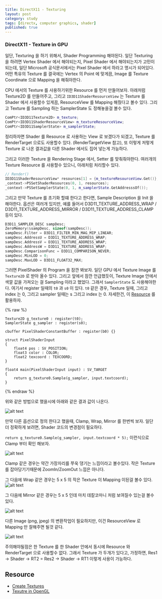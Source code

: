 ```yaml
---
title: DirectX11 - Texturing
layout: post
category: study
tags: [directx, computer graphics, shader]
published: true
---
```


### DirectX11 - Texture in GPU

일단, Texturing 을 하기 위해서, Shader Programming 해야된다. 일단 Texturing 을 하려면 Vertex Shader 에서 해야되는지, Pixel Shader 에서 해야되는지가 고민이 되는데, 일단 Microsoft 공식문서에서는 Pixel Shader 에서 하라고 명시가 되어있다. 어떤 특유의 Texture 를 결국에는 Vertex 의 Point 에 맞게끔, Image 를 Texture Coordinate 으로 Mapping 을 해줘야한다.

CPU 에서의 Texture 를 사용하기위한 Resource 를 먼저 만들어보자. 아래처럼 Texture2D 를 만들어주고, 그리고 `ID3D11ShaderResourceView` 는 Texture 를 Shader 에서 사용할수 있게끔, ResourceView 를 Mapping 해줬다고 볼수 있다. 그리고 Texture 를 Sampling 하는 SamplerState 도 정해놓을걸 볼수 있다. 

```c++
ComPtr<ID3D11Texture2D> m_texture;
ComPtr<ID3D11ShaderResourceView> m_textureResourceView;
ComPtr<ID3D11SamplerState> m_samplerState;
```

정리하자면 Shader 를 Resource 로 사용하는 View 로 보겠다가 되겠고, Texture 를 RenderTarget 으로도 사용할수 있다. (RenderTargetView 참고), 또 이렇게 저렇게 Texture 로 나온 결과값을 다른 Shader 에서도 집어 넣는게 가능하다.

그리고 이러한 Texture 을 Rendering Stage 에서, Setter 를 맞춰줘야한다. 여러개의 Texture Resource 를 사용할수 있으니, 아래처럼 처리할수 있다.

```c++
// Render()
ID3D11ShaderResourceView* resources[1] = {m_textureResourceView.Get()};
_context->PSSetShaderResources(0, 1, resources);
_context->PSSetSamplerState(0, 1, m_samplerState.GetAddresssOf());
```

그리고 만약 Texture 를 초기화 할떄 한다고 한다면, Sample Description 을 Init 을 해야한다. 옵션은 여러개 있지만,
예를 들어서 D3D11_TEXTURE_ADDRESS_WRAP / D3D11_TEXTURE_ADDRESS_MIRROR / D3D11_TEXTURE_ADDRESS_CLAMP 등이 있다. 

```c++
D3D11_SAMPLER_DESC sampDesc;
ZeroMemory(&sampDesc, sizeof(sampDesc));
sampDesc.Filter = D3D11_FILTER_MIN_MAG_MIP_LINEAR;
sampDesc.AddressU = D3D11_TEXTURE_ADDRESS_WRAP;
sampDesc.AddressV = D3D11_TEXTURE_ADDRESS_WRAP;
sampDesc.AddressW = D3D11_TEXTURE_ADDRESS_WRAP;
sampDesc.ComparisonFunc = D3D11_COMPARISON_NEVER;
sampDesc.MinLOD = 0;
sampDesc.MaxLOD = D3D11_FLOAT32_MAX;
```

그러면 PixelShader 의 Program 을 잠깐 봐보자. 일단 GPU 에서 Texture Image 를 `Texture2D` 로 받아 올수 있다. 그리고 앞에서 잠깐 언급했듯이, Texture Image 안에서 색깔 값을 가져오는 걸 Sampling 이라고 했었다. 그래서 `SamplerState` 도 사용해야한다. 여기서 register 일때의 `t0` 과 `s0` 이 있다. `t0` 같은 경우, Texture 일때, 그리고 index 는 0, 그리고 sampler 일때는 s 그리고 index 는 0. 자세한건, 이 [Resource](https://learn.microsoft.com/en-us/windows/win32/direct3dhlsl/dx-graphics-hlsl-variable-register) 를 활용하자.

{% raw %}
```hlsl
Texture2D g_texture0 : register(t0);
SamplerState g_sampler : register(s0);

cbuffer PixelShaderConstantBuffer : register(b0) {}

struct PixelShaderInput
{
    float4 pos : SV_POSITION;
    float3 color : COLOR;
    float2 texcoord : TEXCOORD;
}

float4 main(PixelShaderInput input) : SV_TARGET
{
    return g_texture0.Sample(g_sampler, input.textcoord);
}
```
{% endraw %}

위와 같은 방법으로 했을시에 아래와 같은 결과 값이 나온다.

![alt text](/assets/img/photo/1-15-2024/texture.png)

만약 다른 옵션으로 정의 한다고 했을때, Clamp, Wrap, Mirror 를 한번씩 보자. 일단 더 정확하게 보려면, Shader 코드의 변경점이 필요하다.

`return g_texture0.Sample(g_sampler, input.textcoord * 5);` 이런식으로 Clamp 부터 확인 해보자.

![alt text](../../../assets/img/photo/1-15-2024/clamp.png)

Clamp 같은 경우는 약간 가장자리를 쭈욱 댕기는 느낌이라고 볼수있다. 작은 Texture 를 잡아당기기때문에 ZoomIn/ZoomOut 느낌은 아니다.

그 다음에 Wrap 같은 경우는 5 x 5 의 작은 Texture 이 Mapping 이된걸 볼수 있다.
![alt text](../../../assets/img/photo/1-15-2024/wrap.png)

그 다음에 Mirror 같은 경우는 5 x 5 인데 마치 데칼코마니 처럼 보여질수 있는걸 볼수 있다.

![alt text](../../../assets/img/photo/1-15-2024/mirror.png)

다른 Image (png, jpeg) 의 변환작업이 필요하지만, 이건 ResourceView 로 Mapping 만 잘해주면 될것 같다.

![alt text](../../../assets/img/photo/1-15-2024/image.png)

주의해야될점은 한 Texture 를 한 Shader 안에서 동시에 Resource 와 RenderTarget 으로 사용할수 없다. 그래서 Texture 가 두개가 있다고, 가정하면, Res1 -> Shader -> RT2 = Res2 -> Shader -> RT1 이렇게 사용이 가능하다.

## Resource
- [Create Textures](https://opengameart.org/content/3-crate-textures-w-bump-normal)
- [Texutre in OpenGL](https://learnopengl.com/Getting-started/Textures)